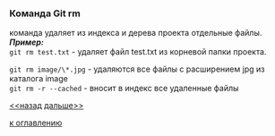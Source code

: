 ### Команда Git rm   
команда удаляет из индекса и дерева проекта отдельные файлы.  
***Пример:***  
`git rm test.txt` - удаляет файл test.txt из корневой папки проекта.  

`git rm image/\*.jpg` - удаляются все файлы с расширением jpg из каталога image  
`git rm -r --cached` - вносит в индекс все удаленные файлы  

[<<назад](./gitreset.md)     [дальше>>](./gitmv.md)  


[к оглавлению](./readme.md)